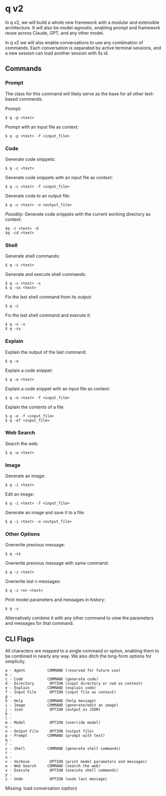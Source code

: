 # q v2

In q v2, we will build a whole new framework with a modular and extensible architecture. It will also be model-agnostic, enabling prompt and framework reuse across Claude, GPT, and any other model.

In q v2 we will also enable conversations  to use any combination of commands. Each conversation is separated by active terminal sessions, and a new session can load another session with its id.  

## Commands

### Prompt

The class for this command will likely serve as the base for all other text-based commands.

Prompt:
```
$ q -p <text>
```

Prompt with an input file as context:
```
$ q -p <text> -f <input_file>
```

### Code

Generate code snippets:
```
$ q -c <text>
```

Generate code snippets with an input file as context:
```
$ q -c <text> -f <input_file>
```

Generate code to an output file:
```
$ q -c <text> -o <output_file>
```

*Possibly:* Generate code snippets with the current working directory as context:
```
$q -c <text> -d
$q -cd <text>
```

### Shell

Generate shell commands:
```
$ q -s <text>
```

Generate and execute shell commands:
```
$ q -s <text> -x
$ q -sx <text>
```

Fix the last shell command from its output:
```
$ q -s
```

Fix the last shell command and execute it:
```
$ q -s -x
$ q -sx
```

### Explain

Explain the output of the last command:
```
$ q -e
```

Explain a code snippet:
```
$ q -e <text>
```

Explain a code snippet with an input file as context:
```
$ q -e <text> -f <input_file>
```

Explain the contents of a file:
```
$ q -e -f <input_file>
$ q -ef <input_file>
```

### Web Search

Search the web:
```
$ q -w <text>
```

### Image

Generate an image:
```
$ q -i <text>
```

Edit an image:
```
$ q -i <text> -f <input_file>
```

Generate an image and save it to a file:
```
$ q -i <text> -o <output_file>
```

### Other Options

Overwrite previous message:
```
$ q -sz
```

Overwrite previous message with same command:
```
$ q -z <text>
```

Overwrite last n messages:
```
$ q -z <n> <text>
```

Print model parameters and messages in history:
```
$ q -v
```

Alternatively combine it with any other command to view the parameters and messages for that command.


## CLI Flags

All characters are mapped to a single command or option, enabling them to be combined in nearly any way. We also ditch the long-form options for simplicity.

```
a - Agent          COMMAND (reserved for future use)
b -
c - Code           COMMAND (generate code)
d - Directory       OPTION (input directory or cwd as context)
e - Explain        COMMAND (explain code)
f - Input File      OPTION (input file as context)
g -
h - Help           COMMAND (help message)
i - Image          COMMAND (generate/edit an image)
j - Json            OPTION (output as JSON)
k -
l - 
m - Model           OPTION (override model)
n -
o - Output File     OPTION (output file)
p - Prompt         COMMAND (prompt with text)
q -
r -
s - Shell          COMMAND (generate shell commands)
t -
u -
v - Verbose         OPTION (print model parameters and messages)
w - Web Search     COMMAND (search the web)
x - Execute         OPTION (execute shell commands)
y -
z - Undo            OPTION (undo last message)
```

Missing: load conversation (option)